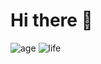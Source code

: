 # Hi there 👋

![age](https://img.shields.io/badge/age-15-brightgreen?style=flat)
![life](https://img.shields.io/badge/Life-Failing-red)

<!--
**hirossan4049/hirossan4049** is a ✨ _special_ ✨ repository because its `README.md` (this file) appears on your GitHub profile.

Here are some ideas to get you started:

- 🔭 I’m currently working on ...
- 🌱 I’m currently learning ...
- 👯 I’m looking to collaborate on ...
- 🤔 I’m looking for help with ...
- 💬 Ask me about ...
- 📫 How to reach me: ...
- 😄 Pronouns: ...
- ⚡ Fun fact: ...
-->
